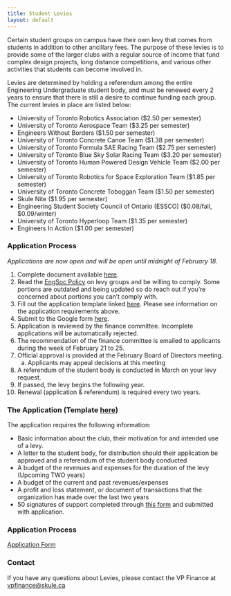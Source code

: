 ```yaml
---
title: Student Levies
layout: default
---
```


<p>Certain student groups on campus have their own levy that comes from students in addition to other ancillary fees. The purpose of these levies is to provide some of the larger clubs with a regular source of income that fund complex design projects, long distance competitions, and various other activities that students can become involved in.</p>
<p>Levies are determined by holding a referendum among the entire Engineering Undergraduate student body, and must be renewed every 2 years to ensure that there is still a desire to continue funding each group. The current levies in place are listed below:</p>
<ul>
    <li>University of Toronto Robotics Association ($2.50 per semester)</li>
    <li>University of Toronto Aerospace Team ($3.25 per semester)</li>
    <li>Engineers Without Borders ($1.50 per semester)</li>
    <li>University of Toronto Concrete Canoe Team ($1.38 per semester)</li>
    <li>University of Toronto Formula SAE Racing Team ($2.75 per semester)</li>
    <li>University of Toronto Blue Sky Solar Racing Team ($3.20 per semester)</li>
    <li>University of Toronto Human Powered Design Vehicle Team ($2.00 per semester)</li>
    <li>University of Toronto Robotics for Space Exploration Team ($1.85 per semester)</li>
    <li>University of Toronto Concrete Toboggan Team ($1.50 per semester)</li>
    <li>Skule Nite ($1.95 per semester)</li>
    <li>Engineering Student Society Council of Ontario (ESSCO) ($0.08/fall, $0.09/winter)</li>
    <li>University of Toronto Hyperloop Team ($1.35 per semester)</li>
    <li>Engineers In Action ($1.00 per semester)</li>
</ul>
<h3>Application Process</h3>
<p><i>Applications are now open and will be open until midnight of February 18. </i></p>
<ol>
    <li>Complete document available <a href="https://docs.google.com/document/d/1ygTlND43SIQGWqfn4tCn63fGv_zr-oXh1-QRqdUAQjM/edit">here</a>.</li>
    <li>Read the <a href="https://drive.google.com/file/d/1h9RiVSQF4GSwvYrRV6cqZ8V4njTNLB6e/view">EngSoc Policy</a> on levy groups and be willing to comply. Some portions are outdated and being updated so do reach out if you’re concerned about portions you can’t comply with.</li>
    <li>Fill out the application template linked <a href="https://docs.google.com/spreadsheets/d/1jaVvAqiJki2_HwtyjoKFI1qNkZTQVk6j/edit#gid=868968389">here</a>. Please see information on the application requirements above.</li>
    <li>Submit to the Google form <a href="https://docs.google.com/forms/d/e/1FAIpQLScQn8lEZkwgABxMy2vJy4_Cz1exs6s4hivDaCaq6w9stDbRLQ/viewform">here</a>.</li>
    <li>Application is reviewed by the finance committee. Incomplete applications will be automatically rejected. </li>
    <li>The recommendation of the finance committee is emailed to applicants during the week of February 21 to 25.</li>
    <li>Official approval is provided at the February Board of Directors meeting. <ol style="list-style:lower-alpha;">
            <li>Applicants may appeal decisions at this meeting</li>
        </ol>
    </li>
    <li>A referendum of the student body is conducted in March on your levy request.</li>
    <li>If passed, the levy begins the following year.</li>
    <li>Renewal (application & referendum) is required every two years.</li>
</ol>
<h3>The Application (Template <a href="https://docs.google.com/spreadsheets/d/1jaVvAqiJki2_HwtyjoKFI1qNkZTQVk6j/edit#gid=868968389">here</a>)</h3>
<p>The application requires the following information:</p>
<ul>
    <li>Basic information about the club, their motivation for and intended use of a levy. </li>
    <li>A letter to the student body, for distribution should their application be approved and a referendum of the student body conducted</li>
    <li>A budget of the revenues and expenses for the duration of the levy (Upcoming TWO years)</li>
    <li>A budget of the current and past revenues/expenses</li>
    <li>A profit and loss statement, or document of transactions that the organization has made over the last two years </li>
    <li>50 signatures of support completed through <a href="https://docs.google.com/document/d/1J6svfUW0_03NQMRiVzlvdCBXQThysmVERe1BZUcmPKU/edit">this form</a> and submitted with application.</li>
</ul>
<h3>Application Process</h3> <a class="button is-primary" href="https://docs.google.com/forms/d/e/1FAIpQLSfiQFTOcnVdR47qPRT8Phs8cb8A2LqBm44FPRnq6wrJe-QGMQ/viewform ">Application Form</a>
<h3>Contact</h3>
<p>If you have any questions about Levies, please contact the VP Finance at <a class="has-text-warning" href="mailto:vpfinance@skule.ca">vpfinance@skule.ca</a>